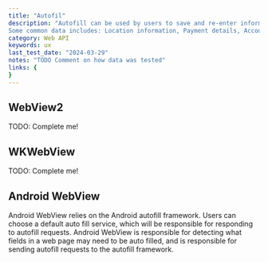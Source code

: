 ```yaml
---
title: "Autofil"
description: "Autofill can be used by users to save and re-enter information that they commonly fill out on web pages.
Some common data includes: Location information, Payment details, Account information."
category: Web API
keywords: ux
last_test_date: "2024-03-29"
notes: "TODO Comment on how data was tested"
links: {
}
---
```


## WebView2

TODO: Complete me!

## WKWebView

TODO: Complete me!

## Android WebView

Android WebView relies on the Android autofill framework. Users can choose a default auto fill service, which will be
responsible for responding to autofill requests. Android WebView is responsible for detecting what fields in a web page
may need to be auto filled, and is responsible for sending autofill requests to the autofill framework.
